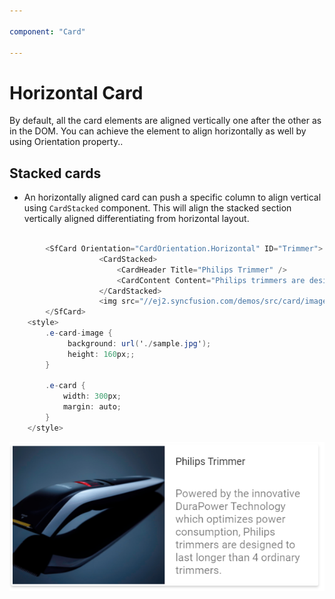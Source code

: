 ```yaml
---

component: "Card"

---
```

<!-- markdownlint-disable MD036 -->

# Horizontal Card

By default, all the card elements are aligned vertically one after the other as in the DOM. You can achieve the element to align horizontally as well by using Orientation property..

## Stacked cards

* An horizontally aligned card can push a specific column to align vertical using `CardStacked` component. This will align the stacked section vertically aligned differentiating from horizontal layout.

```csharp

        <SfCard Orientation="CardOrientation.Horizontal" ID="Trimmer">
                    <CardStacked>
                        <CardHeader Title="Philips Trimmer" />
                        <CardContent Content="Philips trimmers are designed to last longer than 4 ordinary trimmers and DuraPower Technology which optimizes power." />
                    </CardStacked>
                    <img src="//ej2.syncfusion.com/demos/src/card/images/Trimmer.png">
        </SfCard>
    <style>
        .e-card-image {
             background: url('./sample.jpg');
             height: 160px;;
        }

        .e-card {
            width: 300px;
            margin: auto;
        }
    </style>
```

![Value Bar](images/value-bar.png)
